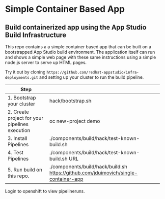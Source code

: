 # Simple Container Based App 

## Build containerized app using the App Studio Build Infrastructure 

This repo contains a a simple container based app that can be built on a bootstrapped App Studio build environment.
The application itself can run and shows a simple web page with these same instructions using a simple node.js server to serve up HTML pages. 

Try it out by cloning `https://github.com/redhat-appstudio/infra-deployments.git`  and setting up your cluster to run the build pipeline.
 
| Step    |    |
| ----------- | ----------- |
| 1.  Bootstrap your cluster    |  hack/bootstrap.sh    |
| 2.  Create project for your pipelines execution    |  oc new-project demo     |
| 3. Install Pipelines       | ./components/build/hack/test-known-build.sh | 
| 4. Test Pipelines     |   ./components/build/hack/test-known-build.sh URL      |
| 5.  Run build on this repo.     |  ./components/build/hack/build.sh  https://github.com/jduimovich/single-container-app       |


Login to openshift to view pipelineruns.
 


